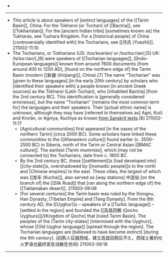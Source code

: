 - 
- ---
- This article is about speakers of [extinct languages] of the [[Tarim Basin]], China. For the Tókharoi (or Tochari) of [[Bactria]], see [[Tokharistan]]. For the [ancient Indian tribe] [sometimes known as] the Tukharas, see Tushara Kingdom. For a [historical people] of China [controversially identified with] the Tocharians, see [[月氏 (Yuezhi)]].
211002-11:10
- The Tocharians, or Tokharians (US: /toʊˈkɛəriən/ or /toʊˈkɑːriən/;[5] UK: /tɒˈkɑːriən/),[6] were speakers of [[Tocharian languages]], [[Indo-European languages]] known from around 7600 documents [from around 400 to 1200 AD], [found on the northern edge of] the Tarim Basin (modern [[新疆 (Xinjiang)]], China).[7] The name "Tocharian" was [given to these languages] [in the early 20th century] by scholars who [identified their speakers with] a people known [in ancient Greek sources] as the Tókharoi (Latin Tochari), who [inhabited Bactria] [from the 2nd century BC]. This identification is [generally considered erroneous], but the name "Tocharian" [remains the most common term for] the languages and their speakers. Their [actual ethnic name] is unknown, although they may have [referred to themselves as] Agni, Kuči and Krorän, or Agniya, Kuchiya as known [from Sanskrit texts]([[Sanskrit]]).[8]
211002-11:17
    - [Agricultural communities] first appeared [in the oases of the northern Tarim] [circa 2000 BC]. Some scholars have linked these communities to the [[Afanasievo culture]] found earlier (c. 3500–2500 BC) in Siberia, north of the Tarim or Central Asian [[BMAC culture]]. The earliest [Tarim mummies], which [may not be connected to] the Tocharians, date from c. 1800 BC.
    - By the 2nd century BC, these [[settlement]]s [had developed into] [[city-state]]s, overshadowed by [[nomadic people]]s to the north and [Chinese empires] to the east. These cities, the largest of which was [[库车 (Kucha)]], also served as [way stations] 中途站 [on the branch of] the [[Silk Road]] that [ran along the northern edge of] the [[Taklamakan desert]].
211003-09:08
    - [For several centuries] the Tarim basin was ruled by the Xiongnu, Han Dynasty, [Tibetan Empire] and [Tang Dynasty]. From the 8th century AD, the [[Uyghur]]s – speakers of a [[Turkic language]] – [settled in the region] and founded the [[高昌回鶻 (Qocho Uyghurs)]]/[Kingdom of Qocho] that [ruled Tarim Basin]. The peoples of the [Tarim city-states] [intermixed with the Uyghurs], whose [[Old Uyghur language]] [spread through the region]. The Tocharian languages are [believed to have become extinct] [during the 9th century].
(回鹘人征服西域，建立高昌回鹘后不久，西域土著的吐火罗语也最终宣告消散在世间)
211003-09:18
- ---
